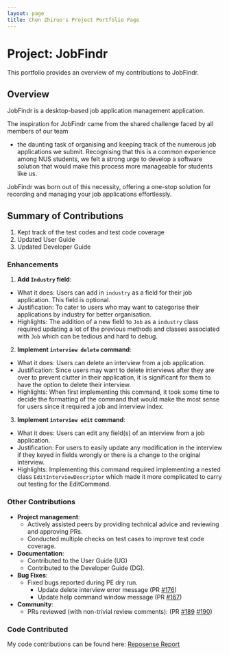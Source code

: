 ```yaml
---
layout: page
title: Chen Zhiruo's Project Portfolio Page
---
```

# Project: JobFindr

This portfolio provides an overview of my contributions to JobFindr.

## Overview

JobFindr is a desktop-based job application management application.

The inspiration for JobFindr came from the shared challenge faced by all members of our team

- the daunting task of organising and keeping track of the numerous job applications we submit. Recognising that this is
  a common experience among NUS students, we felt a strong urge to develop a software solution that would make this
  process more manageable for students like us.

JobFindr was born out of this necessity, offering a one-stop solution for recording and managing your job applications
effortlessly.

## Summary of Contributions
1. Kept track of the test codes and test code coverage
2. Updated User Guide
3. Updated Developer Guide

### Enhancements

1. **Add `Industry` field**:
  * What it does: Users can add in `industry` as a field for their job application. This field is optional.
  * Justification: To cater to users who may want to categorise their applications by industry for better organisation.
  * Highlights: The addition of a new field to `Job` as a `industry` class required updating a lot of the previous
methods and classes associated with `Job` which can be tedious and hard to debug.

2. **Implement `interview delete` command**:
* What it does: Users can delete an interview from a job application.
* Justification: Since users may want to delete interviews after they are over to prevent clutter in their application,
it is significant for them to have the option to delete their interview.
* Highlights: When first implementing this command, it took some time to decide the formatting of the command that would
make the most sense for users since it required a job and interview index.

3. **Implement `interview edit` command**:
* What it does: Users can edit any field(s) of an interview from a job application.
* Justification: For users to easily update any modification in the interview if they keyed in fields wrongly or there
is a change to the original interview.
* Highlights: Implementing this command required implementing a nested class `EditInterviewDescriptor` which made it
more complicated to carry out testing for the EditCommand.

### Other Contributions

* **Project management**:
  * Actively assisted peers by providing technical advice and reviewing and approving PRs.
  * Conducted multiple checks on test cases to improve test code coverage.
* **Documentation**:
  * Contributed to the User Guide (UG)
  * Contributed to the Developer Guide (DG).
* **Bug Fixes**:
  * Fixed bugs reported during PE dry run. 
    * Update delete interview error message (PR [#176](https://github.com/AY2324S1-CS2103T-W12-3/tp/pull/176))
    * Update help command window message (PR [#167](https://github.com/AY2324S1-CS2103T-W12-3/tp/pull/167))
* **Community**:
  * PRs reviewed (with non-trivial review comments): (PR [#189](https://github.com/AY2324S1-CS2103T-W12-3/tp/pull/189_) [#190](https://github.com/AY2324S1-CS2103T-W12-3/tp/pull/190))

### Code Contributed

My code contributions can be found
here: [Reposense Report](https://nus-cs2103-ay2324s1.github.io/tp-dashboard/?search=czhiruo&sort=groupTitle&sortWithin=title&timeframe=commit&mergegroup=&groupSelect=groupByRepos&breakdown=true&checkedFileTypes=docs~functional-code~test-code&since=2023-09-22)